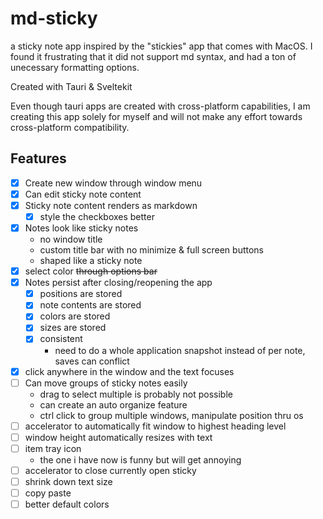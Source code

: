 # md-sticky

a sticky note app inspired by the "stickies" app that comes with MacOS. I found it frustrating that it did not support md syntax, and had a ton of unecessary formatting options.

Created with Tauri & Sveltekit

Even though tauri apps are created with cross-platform capabilities, I am creating this app solely for myself and will not make any effort towards cross-platform compatibility.

## Features

- [x] Create new window through window menu
- [x] Can edit sticky note content
- [x] Sticky note content renders as markdown
  - [x] style the checkboxes better
- [x] Notes look like sticky notes
  - no window title
  - custom title bar with no minimize & full screen buttons
  - shaped like a sticky note
- [x] select color ~~through options bar~~
- [x] Notes persist after closing/reopening the app
  - [x] positions are stored
  - [x] note contents are stored
  - [x] colors are stored
  - [x] sizes are stored
  - [x] consistent
    - need to do a whole application snapshot instead of per note, saves can conflict
- [x] click anywhere in the window and the text focuses
- [ ] Can move groups of sticky notes easily
  - drag to select multiple is probably not possible
  - can create an auto organize feature
  - ctrl click to group multiple windows, manipulate position thru os
- [ ] accelerator to automatically fit window to highest heading level
- [ ] window height automatically resizes with text
- [ ] item tray icon
  - the one i have now is funny but will get annoying
- [ ] accelerator to close currently open sticky
- [ ] shrink down text size
- [ ] copy paste
- [ ] better default colors
